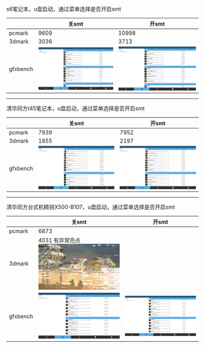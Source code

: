 
s6笔记本，u盘启动，通过菜单选择是否开启smt

||关smt|开smt|
|-----|-----|-----|
|pcmark|9609|10998|
|3dmark|3036|3713|
|gfxbench|![](../picture/s6_nosmt_gfxbench1.png)|![](../picture/s6_smt_gfx1.png)|

***

清华同方t45笔记本，u盘启动，通过菜单选择是否开启smt

||关smt|开smt|
|-----|-----|-----|
|pcmark|7939|7952|
|3dmark|1855|2197|
|gfxbench|![](../picture/t45_nosmt_gfx1.png)|![](../picture/t45_smt_gfx1.png)|

***

清华同方台式机精锐X500-B107，u盘启动，通过菜单选择是否开启smt

||关smt|开smt|
|-----|-----|-----|
|pcmark|6873||
|3dmark|4031 有异常亮点  ![](../picture/b107_nosmt_3dmarklight.png)||
|gfxbench|![](../picture/b107_nosmt_gfx1.png)|![](../picture/b107_smt_gfx1.png)|

